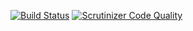 [![Build Status](https://travis-ci.org/php-ds/polyfill.svg?branch=master)](https://travis-ci.org/php-ds/polyfill)
[![Scrutinizer Code Quality](https://img.shields.io/scrutinizer/g/php-ds/polyfill.svg)](https://scrutinizer-ci.com/g/php-ds/polyfill/?branch=master)


